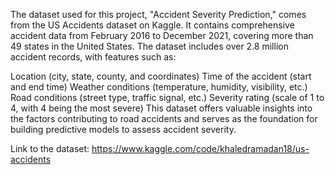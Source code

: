 The dataset used for this project, "Accident Severity Prediction," comes from the US Accidents dataset on Kaggle. It contains comprehensive accident data from February 2016 to December 2021, covering more than 49 states in the United States. The dataset includes over 2.8 million accident records, with features such as:

Location (city, state, county, and coordinates)
Time of the accident (start and end time)
Weather conditions (temperature, humidity, visibility, etc.)
Road conditions (street type, traffic signal, etc.)
Severity rating (scale of 1 to 4, with 4 being the most severe)
This dataset offers valuable insights into the factors contributing to road accidents and serves as the foundation for building predictive models to assess accident severity.

Link to the dataset: https://www.kaggle.com/code/khaledramadan18/us-accidents 
